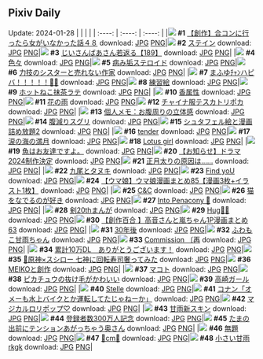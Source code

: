 ## Pixiv Daily
Update: 2024-01-28
|      |      |      |
| :----: | :----: | :----: |
|![](https://pixiv.microyu.workers.dev/c/240x480/img-master/img/2024/01/26/00/00/34/115480509_p0_master1200.jpg) **#1** [【創作】合コンに行ったら女がいなかった話４８](https://www.pixiv.net/artworks/115480509) download: [JPG](https://pixiv.microyu.workers.dev/img-original/img/2024/01/26/00/00/34/115480509_p0.jpg) [PNG](https://pixiv.microyu.workers.dev/img-original/img/2024/01/26/00/00/34/115480509_p0.png)|![](https://pixiv.microyu.workers.dev/c/240x480/img-master/img/2024/01/26/00/01/06/115480600_p0_master1200.jpg) **#2** [ステイン](https://www.pixiv.net/artworks/115480600) download: [JPG](https://pixiv.microyu.workers.dev/img-original/img/2024/01/26/00/01/06/115480600_p0.jpg) [PNG](https://pixiv.microyu.workers.dev/img-original/img/2024/01/26/00/01/06/115480600_p0.png)|![](https://pixiv.microyu.workers.dev/c/240x480/img-master/img/2024/01/27/11/00/04/115517407_p0_master1200.jpg) **#3** [じいさんばあさん若返る【189】](https://www.pixiv.net/artworks/115517407) download: [JPG](https://pixiv.microyu.workers.dev/img-original/img/2024/01/27/11/00/04/115517407_p0.jpg) [PNG](https://pixiv.microyu.workers.dev/img-original/img/2024/01/27/11/00/04/115517407_p0.png)|
|![](https://pixiv.microyu.workers.dev/c/240x480/img-master/img/2024/01/27/00/00/13/115506838_p0_master1200.jpg) **#4** [色々](https://www.pixiv.net/artworks/115506838) download: [JPG](https://pixiv.microyu.workers.dev/img-original/img/2024/01/27/00/00/13/115506838_p0.jpg) [PNG](https://pixiv.microyu.workers.dev/img-original/img/2024/01/27/00/00/13/115506838_p0.png)|![](https://pixiv.microyu.workers.dev/c/240x480/img-master/img/2024/01/26/20/05/09/115499663_p0_master1200.jpg) **#5** [病み垢ステロイド](https://www.pixiv.net/artworks/115499663) download: [JPG](https://pixiv.microyu.workers.dev/img-original/img/2024/01/26/20/05/09/115499663_p0.jpg) [PNG](https://pixiv.microyu.workers.dev/img-original/img/2024/01/26/20/05/09/115499663_p0.png)|![](https://pixiv.microyu.workers.dev/c/240x480/img-master/img/2024/01/26/18/33/55/115497233_p0_master1200.jpg) **#6** [力技のシスターと売れない作家](https://www.pixiv.net/artworks/115497233) download: [JPG](https://pixiv.microyu.workers.dev/img-original/img/2024/01/26/18/33/55/115497233_p0.jpg) [PNG](https://pixiv.microyu.workers.dev/img-original/img/2024/01/26/18/33/55/115497233_p0.png)|
|![](https://pixiv.microyu.workers.dev/c/240x480/img-master/img/2024/01/27/00/00/00/115506771_p0_master1200.jpg) **#7** [まふゆﾁｬﾝハピバ！！！！！🎂🎉](https://www.pixiv.net/artworks/115506771) download: [JPG](https://pixiv.microyu.workers.dev/img-original/img/2024/01/27/00/00/00/115506771_p0.jpg) [PNG](https://pixiv.microyu.workers.dev/img-original/img/2024/01/27/00/00/00/115506771_p0.png)|![](https://pixiv.microyu.workers.dev/c/240x480/img-master/img/2024/01/26/20/31/37/115500338_p0_master1200.jpg) **#8** [練習絵](https://www.pixiv.net/artworks/115500338) download: [JPG](https://pixiv.microyu.workers.dev/img-original/img/2024/01/26/20/31/37/115500338_p0.jpg) [PNG](https://pixiv.microyu.workers.dev/img-original/img/2024/01/26/20/31/37/115500338_p0.png)|![](https://pixiv.microyu.workers.dev/c/240x480/img-master/img/2024/01/26/20/55/40/115500937_p0_master1200.jpg) **#9** [ホットねこ抹茶ラテ](https://www.pixiv.net/artworks/115500937) download: [JPG](https://pixiv.microyu.workers.dev/img-original/img/2024/01/26/20/55/40/115500937_p0.jpg) [PNG](https://pixiv.microyu.workers.dev/img-original/img/2024/01/26/20/55/40/115500937_p0.png)|
|![](https://pixiv.microyu.workers.dev/c/240x480/img-master/img/2024/01/26/18/11/51/115496721_p0_master1200.jpg) **#10** [香属性](https://www.pixiv.net/artworks/115496721) download: [JPG](https://pixiv.microyu.workers.dev/img-original/img/2024/01/26/18/11/51/115496721_p0.jpg) [PNG](https://pixiv.microyu.workers.dev/img-original/img/2024/01/26/18/11/51/115496721_p0.png)|![](https://pixiv.microyu.workers.dev/c/240x480/img-master/img/2024/01/26/00/04/10/115480848_p0_master1200.jpg) **#11** [花の雨](https://www.pixiv.net/artworks/115480848) download: [JPG](https://pixiv.microyu.workers.dev/img-original/img/2024/01/26/00/04/10/115480848_p0.jpg) [PNG](https://pixiv.microyu.workers.dev/img-original/img/2024/01/26/00/04/10/115480848_p0.png)|![](https://pixiv.microyu.workers.dev/c/240x480/img-master/img/2024/01/26/00/02/21/115480730_p0_master1200.jpg) **#12** [チャイナ服テスカトリポカ](https://www.pixiv.net/artworks/115480730) download: [JPG](https://pixiv.microyu.workers.dev/img-original/img/2024/01/26/00/02/21/115480730_p0.jpg) [PNG](https://pixiv.microyu.workers.dev/img-original/img/2024/01/26/00/02/21/115480730_p0.png)|
|![](https://pixiv.microyu.workers.dev/c/240x480/img-master/img/2024/01/27/06/00/11/115513259_p0_master1200.jpg) **#13** [個人メモ：お腹周りの立体感](https://www.pixiv.net/artworks/115513259) download: [JPG](https://pixiv.microyu.workers.dev/img-original/img/2024/01/27/06/00/11/115513259_p0.jpg) [PNG](https://pixiv.microyu.workers.dev/img-original/img/2024/01/27/06/00/11/115513259_p0.png)|![](https://pixiv.microyu.workers.dev/c/240x480/img-master/img/2024/01/27/12/05/25/115518668_p0_master1200.jpg) **#14** [腹減りスグリ](https://www.pixiv.net/artworks/115518668) download: [JPG](https://pixiv.microyu.workers.dev/img-original/img/2024/01/27/12/05/25/115518668_p0.jpg) [PNG](https://pixiv.microyu.workers.dev/img-original/img/2024/01/27/12/05/25/115518668_p0.png)|![](https://pixiv.microyu.workers.dev/c/240x480/img-master/img/2024/01/26/20/42/12/115500608_p0_master1200.jpg) **#15** [シュタフェル絵と漫画詰め放題2](https://www.pixiv.net/artworks/115500608) download: [JPG](https://pixiv.microyu.workers.dev/img-original/img/2024/01/26/20/42/12/115500608_p0.jpg) [PNG](https://pixiv.microyu.workers.dev/img-original/img/2024/01/26/20/42/12/115500608_p0.png)|
|![](https://pixiv.microyu.workers.dev/c/240x480/img-master/img/2024/01/26/00/00/45/115480546_p0_master1200.jpg) **#16** [tender](https://www.pixiv.net/artworks/115480546) download: [JPG](https://pixiv.microyu.workers.dev/img-original/img/2024/01/26/00/00/45/115480546_p0.jpg) [PNG](https://pixiv.microyu.workers.dev/img-original/img/2024/01/26/00/00/45/115480546_p0.png)|![](https://pixiv.microyu.workers.dev/c/240x480/img-master/img/2024/01/27/07/30/00/115514219_p0_master1200.jpg) **#17** [涙の海の満月](https://www.pixiv.net/artworks/115514219) download: [JPG](https://pixiv.microyu.workers.dev/img-original/img/2024/01/27/07/30/00/115514219_p0.jpg) [PNG](https://pixiv.microyu.workers.dev/img-original/img/2024/01/27/07/30/00/115514219_p0.png)|![](https://pixiv.microyu.workers.dev/c/240x480/img-master/img/2024/01/26/05/55/44/115486348_p0_master1200.jpg) **#18** [Lotus girl](https://www.pixiv.net/artworks/115486348) download: [JPG](https://pixiv.microyu.workers.dev/img-original/img/2024/01/26/05/55/44/115486348_p0.jpg) [PNG](https://pixiv.microyu.workers.dev/img-original/img/2024/01/26/05/55/44/115486348_p0.png)|
|![](https://pixiv.microyu.workers.dev/c/240x480/img-master/img/2024/01/27/05/56/24/115513192_p0_master1200.jpg) **#19** [魚はお友達ですよ。](https://www.pixiv.net/artworks/115513192) download: [JPG](https://pixiv.microyu.workers.dev/img-original/img/2024/01/27/05/56/24/115513192_p0.jpg) [PNG](https://pixiv.microyu.workers.dev/img-original/img/2024/01/27/05/56/24/115513192_p0.png)|![](https://pixiv.microyu.workers.dev/c/240x480/img-master/img/2024/01/27/00/00/52/115506988_p0_master1200.jpg) **#20** [【お知らせ】ドラマ2024制作決定](https://www.pixiv.net/artworks/115506988) download: [JPG](https://pixiv.microyu.workers.dev/img-original/img/2024/01/27/00/00/52/115506988_p0.jpg) [PNG](https://pixiv.microyu.workers.dev/img-original/img/2024/01/27/00/00/52/115506988_p0.png)|![](https://pixiv.microyu.workers.dev/c/240x480/img-master/img/2024/01/26/19/24/29/115498526_p0_master1200.jpg) **#21** [正月太りの原因は……](https://www.pixiv.net/artworks/115498526) download: [JPG](https://pixiv.microyu.workers.dev/img-original/img/2024/01/26/19/24/29/115498526_p0.jpg) [PNG](https://pixiv.microyu.workers.dev/img-original/img/2024/01/26/19/24/29/115498526_p0.png)|
|![](https://pixiv.microyu.workers.dev/c/240x480/img-master/img/2024/01/27/17/44/26/115521650_p0_master1200.jpg) **#22** [九尾とタヌキ](https://www.pixiv.net/artworks/115521650) download: [JPG](https://pixiv.microyu.workers.dev/img-original/img/2024/01/27/17/44/26/115521650_p0.jpg) [PNG](https://pixiv.microyu.workers.dev/img-original/img/2024/01/27/17/44/26/115521650_p0.png)|![](https://pixiv.microyu.workers.dev/c/240x480/img-master/img/2024/01/26/14/34/27/115492896_p0_master1200.jpg) **#23** [Find yoU](https://www.pixiv.net/artworks/115492896) download: [JPG](https://pixiv.microyu.workers.dev/img-original/img/2024/01/26/14/34/27/115492896_p0.jpg) [PNG](https://pixiv.microyu.workers.dev/img-original/img/2024/01/26/14/34/27/115492896_p0.png)|![](https://pixiv.microyu.workers.dev/c/240x480/img-master/img/2024/01/26/00/02/09/115480719_p0_master1200.jpg) **#24** [【ウマ娘】ウマ娘漫画まとめ85【漫画3枚+イラスト1枚】](https://www.pixiv.net/artworks/115480719) download: [JPG](https://pixiv.microyu.workers.dev/img-original/img/2024/01/26/00/02/09/115480719_p0.jpg) [PNG](https://pixiv.microyu.workers.dev/img-original/img/2024/01/26/00/02/09/115480719_p0.png)|
|![](https://pixiv.microyu.workers.dev/c/240x480/img-master/img/2024/01/26/00/00/49/115480559_p0_master1200.jpg) **#25** [C&C](https://www.pixiv.net/artworks/115480559) download: [JPG](https://pixiv.microyu.workers.dev/img-original/img/2024/01/26/00/00/49/115480559_p0.jpg) [PNG](https://pixiv.microyu.workers.dev/img-original/img/2024/01/26/00/00/49/115480559_p0.png)|![](https://pixiv.microyu.workers.dev/c/240x480/img-master/img/2024/01/27/22/53/00/115480527_p0_master1200.jpg) **#26** [猫をなでるのが好き](https://www.pixiv.net/artworks/115480527) download: [JPG](https://pixiv.microyu.workers.dev/img-original/img/2024/01/27/22/53/00/115480527_p0.jpg) [PNG](https://pixiv.microyu.workers.dev/img-original/img/2024/01/27/22/53/00/115480527_p0.png)|![](https://pixiv.microyu.workers.dev/c/240x480/img-master/img/2024/01/27/01/45/15/115510083_p0_master1200.jpg) **#27** [Into Penacony 🫧](https://www.pixiv.net/artworks/115510083) download: [JPG](https://pixiv.microyu.workers.dev/img-original/img/2024/01/27/01/45/15/115510083_p0.jpg) [PNG](https://pixiv.microyu.workers.dev/img-original/img/2024/01/27/01/45/15/115510083_p0.png)|
|![](https://pixiv.microyu.workers.dev/c/240x480/img-master/img/2024/01/26/20/59/31/115501038_p0_master1200.jpg) **#28** [剣20thまんが](https://www.pixiv.net/artworks/115501038) download: [JPG](https://pixiv.microyu.workers.dev/img-original/img/2024/01/26/20/59/31/115501038_p0.jpg) [PNG](https://pixiv.microyu.workers.dev/img-original/img/2024/01/26/20/59/31/115501038_p0.png)|![](https://pixiv.microyu.workers.dev/c/240x480/img-master/img/2024/01/26/16/04/10/115494288_p0_master1200.jpg) **#29** [Hug💞💞](https://www.pixiv.net/artworks/115494288) download: [JPG](https://pixiv.microyu.workers.dev/img-original/img/2024/01/26/16/04/10/115494288_p0.jpg) [PNG](https://pixiv.microyu.workers.dev/img-original/img/2024/01/26/16/04/10/115494288_p0.png)|![](https://pixiv.microyu.workers.dev/c/240x480/img-master/img/2024/01/27/00/03/06/115507180_p0_master1200.jpg) **#30** [【創作百合 】高音さんと嵐ちゃん1P漫画まとめ63](https://www.pixiv.net/artworks/115507180) download: [JPG](https://pixiv.microyu.workers.dev/img-original/img/2024/01/27/00/03/06/115507180_p0.jpg) [PNG](https://pixiv.microyu.workers.dev/img-original/img/2024/01/27/00/03/06/115507180_p0.png)|
|![](https://pixiv.microyu.workers.dev/c/240x480/img-master/img/2024/01/27/17/45/20/115514121_p0_master1200.jpg) **#31** [30年後](https://www.pixiv.net/artworks/115514121) download: [JPG](https://pixiv.microyu.workers.dev/img-original/img/2024/01/27/17/45/20/115514121_p0.jpg) [PNG](https://pixiv.microyu.workers.dev/img-original/img/2024/01/27/17/45/20/115514121_p0.png)|![](https://pixiv.microyu.workers.dev/c/240x480/img-master/img/2024/01/26/00/07/57/115481002_p0_master1200.jpg) **#32** [ふわもこ甘雨ちゃん](https://www.pixiv.net/artworks/115481002) download: [JPG](https://pixiv.microyu.workers.dev/img-original/img/2024/01/26/00/07/57/115481002_p0.jpg) [PNG](https://pixiv.microyu.workers.dev/img-original/img/2024/01/26/00/07/57/115481002_p0.png)|![](https://pixiv.microyu.workers.dev/c/240x480/img-master/img/2024/01/26/14/47/47/115493057_p0_master1200.jpg) **#33** [Commission 〔再](https://www.pixiv.net/artworks/115493057) download: [JPG](https://pixiv.microyu.workers.dev/img-original/img/2024/01/26/14/47/47/115493057_p0.jpg) [PNG](https://pixiv.microyu.workers.dev/img-original/img/2024/01/26/14/47/47/115493057_p0.png)|
|![](https://pixiv.microyu.workers.dev/c/240x480/img-master/img/2024/01/26/18/54/16/115497709_p0_master1200.jpg) **#34** [累計10万DL　ありがとうございます！](https://www.pixiv.net/artworks/115497709) download: [JPG](https://pixiv.microyu.workers.dev/img-original/img/2024/01/26/18/54/16/115497709_p0.jpg) [PNG](https://pixiv.microyu.workers.dev/img-original/img/2024/01/26/18/54/16/115497709_p0.png)|![](https://pixiv.microyu.workers.dev/c/240x480/img-master/img/2024/01/26/00/02/00/115480707_p0_master1200.jpg) **#35** [🍣原神×スシロー 七神に回転寿司奢ってみた](https://www.pixiv.net/artworks/115480707) download: [JPG](https://pixiv.microyu.workers.dev/img-original/img/2024/01/26/00/02/00/115480707_p0.jpg) [PNG](https://pixiv.microyu.workers.dev/img-original/img/2024/01/26/00/02/00/115480707_p0.png)|![](https://pixiv.microyu.workers.dev/c/240x480/img-master/img/2024/01/26/18/40/00/115497364_p0_master1200.jpg) **#36** [MEIKOと創作](https://www.pixiv.net/artworks/115497364) download: [JPG](https://pixiv.microyu.workers.dev/img-original/img/2024/01/26/18/40/00/115497364_p0.jpg) [PNG](https://pixiv.microyu.workers.dev/img-original/img/2024/01/26/18/40/00/115497364_p0.png)|
|![](https://pixiv.microyu.workers.dev/c/240x480/img-master/img/2024/01/26/13/15/56/115491882_p0_master1200.jpg) **#37** [マコト](https://www.pixiv.net/artworks/115491882) download: [JPG](https://pixiv.microyu.workers.dev/img-original/img/2024/01/26/13/15/56/115491882_p0.jpg) [PNG](https://pixiv.microyu.workers.dev/img-original/img/2024/01/26/13/15/56/115491882_p0.png)|![](https://pixiv.microyu.workers.dev/c/240x480/img-master/img/2024/01/26/00/17/15/115481296_p0_master1200.jpg) **#38** [ピカチュウの抜け毛がかわいい](https://www.pixiv.net/artworks/115481296) download: [JPG](https://pixiv.microyu.workers.dev/img-original/img/2024/01/26/00/17/15/115481296_p0.jpg) [PNG](https://pixiv.microyu.workers.dev/img-original/img/2024/01/26/00/17/15/115481296_p0.png)|![](https://pixiv.microyu.workers.dev/c/240x480/img-master/img/2024/01/26/21/33/24/115502135_p0_master1200.jpg) **#39** [高崎ガール](https://www.pixiv.net/artworks/115502135) download: [JPG](https://pixiv.microyu.workers.dev/img-original/img/2024/01/26/21/33/24/115502135_p0.jpg) [PNG](https://pixiv.microyu.workers.dev/img-original/img/2024/01/26/21/33/24/115502135_p0.png)|
|![](https://pixiv.microyu.workers.dev/c/240x480/img-master/img/2024/01/26/21/56/58/115502838_p0_master1200.jpg) **#40** [Stelle](https://www.pixiv.net/artworks/115502838) download: [JPG](https://pixiv.microyu.workers.dev/img-original/img/2024/01/26/21/56/58/115502838_p0.jpg) [PNG](https://pixiv.microyu.workers.dev/img-original/img/2024/01/26/21/56/58/115502838_p0.png)|![](https://pixiv.microyu.workers.dev/c/240x480/img-master/img/2024/01/27/15/13/18/115522252_p0_master1200.jpg) **#41** [コナン「オメーも水上バイクとか運転してたじゃねーか」](https://www.pixiv.net/artworks/115522252) download: [JPG](https://pixiv.microyu.workers.dev/img-original/img/2024/01/27/15/13/18/115522252_p0.jpg) [PNG](https://pixiv.microyu.workers.dev/img-original/img/2024/01/27/15/13/18/115522252_p0.png)|![](https://pixiv.microyu.workers.dev/c/240x480/img-master/img/2024/01/26/19/20/28/115498442_p0_master1200.jpg) **#42** [マジカルロリポップ♡](https://www.pixiv.net/artworks/115498442) download: [JPG](https://pixiv.microyu.workers.dev/img-original/img/2024/01/26/19/20/28/115498442_p0.jpg) [PNG](https://pixiv.microyu.workers.dev/img-original/img/2024/01/26/19/20/28/115498442_p0.png)|
|![](https://pixiv.microyu.workers.dev/c/240x480/img-master/img/2024/01/26/00/00/26/115480482_p0_master1200.jpg) **#43** [甘雨新スキン](https://www.pixiv.net/artworks/115480482) download: [JPG](https://pixiv.microyu.workers.dev/img-original/img/2024/01/26/00/00/26/115480482_p0.jpg) [PNG](https://pixiv.microyu.workers.dev/img-original/img/2024/01/26/00/00/26/115480482_p0.png)|![](https://pixiv.microyu.workers.dev/c/240x480/img-master/img/2024/01/26/03/00/25/115484474_p0_master1200.jpg) **#44** [登録者数300万人記念](https://www.pixiv.net/artworks/115484474) download: [JPG](https://pixiv.microyu.workers.dev/img-original/img/2024/01/26/03/00/25/115484474_p0.jpg) [PNG](https://pixiv.microyu.workers.dev/img-original/img/2024/01/26/03/00/25/115484474_p0.png)|![](https://pixiv.microyu.workers.dev/c/240x480/img-master/img/2024/01/26/00/00/19/115480462_p0_master1200.jpg) **#45** [たまの出前にテンションあがっちゃう奥さん](https://www.pixiv.net/artworks/115480462) download: [JPG](https://pixiv.microyu.workers.dev/img-original/img/2024/01/26/00/00/19/115480462_p0.jpg) [PNG](https://pixiv.microyu.workers.dev/img-original/img/2024/01/26/00/00/19/115480462_p0.png)|
|![](https://pixiv.microyu.workers.dev/c/240x480/img-master/img/2024/01/27/14/00/03/115520868_p0_master1200.jpg) **#46** [無題](https://www.pixiv.net/artworks/115520868) download: [JPG](https://pixiv.microyu.workers.dev/img-original/img/2024/01/27/14/00/03/115520868_p0.jpg) [PNG](https://pixiv.microyu.workers.dev/img-original/img/2024/01/27/14/00/03/115520868_p0.png)|![](https://pixiv.microyu.workers.dev/c/240x480/img-master/img/2024/01/26/20/30/20/115500300_p0_master1200.jpg) **#47** [💖cm💖](https://www.pixiv.net/artworks/115500300) download: [JPG](https://pixiv.microyu.workers.dev/img-original/img/2024/01/26/20/30/20/115500300_p0.jpg) [PNG](https://pixiv.microyu.workers.dev/img-original/img/2024/01/26/20/30/20/115500300_p0.png)|![](https://pixiv.microyu.workers.dev/c/240x480/img-master/img/2024/01/26/00/00/36/115480518_p0_master1200.jpg) **#48** [小さい甘雨rkgk](https://www.pixiv.net/artworks/115480518) download: [JPG](https://pixiv.microyu.workers.dev/img-original/img/2024/01/26/00/00/36/115480518_p0.jpg) [PNG](https://pixiv.microyu.workers.dev/img-original/img/2024/01/26/00/00/36/115480518_p0.png)|
